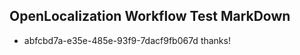 ## OpenLocalization Workflow Test MarkDown
* abfcbd7a-e35e-485e-93f9-7dacf9fb067d thanks!

<!--HONumber=Jul16_HO5-->


